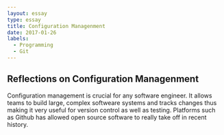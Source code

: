 ```yaml
---
layout: essay
type: essay
title: Configuration Managenment
date: 2017-01-26
labels:
  - Programming
  - Git
---
```


## Reflections on Configuration Managenment

Configuration management is crucial for any software engineer. It allows teams to build large, complex softweare systems and tracks changes thus making it 
very useful for version control as well as testing. Platforms such as Github has allowed open source software to really take off in recent history. 